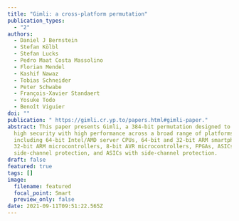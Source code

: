 ```yaml
---
title: "Gimli: a cross-platform permutation"
publication_types:
  - "2"
authors:
  - Daniel J Bernstein
  - Stefan Kölbl
  - Stefan Lucks
  - Pedro Maat Costa Massolino
  - Florian Mendel
  - Kashif Nawaz
  - Tobias Schneider
  - Peter Schwabe
  - François-Xavier Standaert
  - Yosuke Todo
  - Benoît Viguier
doi: ""
publication: " https://gimli.cr.yp.to/papers.html#gimli-paper."
abstract: This paper presents Gimli, a 384-bit permutation designed to achieve
  high security with high performance across a broad range of platforms,
  including 64-bit Intel/AMD server CPUs, 64-bit and 32-bit ARM smartphone CPUs,
  32-bit ARM microcontrollers, 8-bit AVR microcontrollers, FPGAs, ASICs without
  side-channel protection, and ASICs with side-channel protection.
draft: false
featured: true
tags: []
image:
  filename: featured
  focal_point: Smart
  preview_only: false
date: 2021-09-11T09:51:22.565Z
---
```

